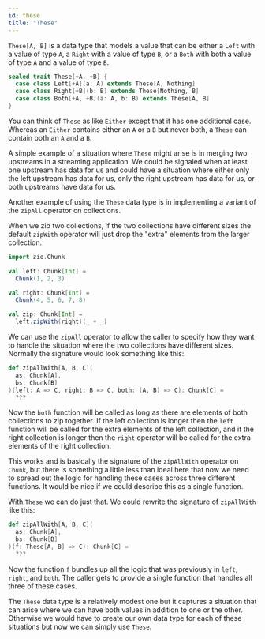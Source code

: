 ```yaml
---
id: these
title: "These"
---
```


`These[A, B]` is a data type that models a value that can be either a `Left` with a value of type `A`, a `Right` with a value of type `B`, or a `Both` with both a value of type `A` and a value of type `B`.

```scala mdoc
sealed trait These[+A, +B] {
  case class Left[+A](a: A) extends These[A, Nothing]
  case class Right[+B](b: B) extends These[Nothing, B]
  case class Both[+A, +B](a: A, b: B) extends These[A, B]
}
```

You can think of `These` as like `Either` except that it has one additional case. Whereas an `Either` contains either an `A` or a `B` but never both, a `These` can contain both an `A` and a `B`.

A simple example of a situation where `These` might arise is in merging two upstreams in a streaming application. We could be signaled when at least one upstream has data for us and could have a situation where either only the left upstream has data for us, only the right upstream has data for us, or both upstreams have data for us.

Another example of using the `These` data type is in implementing a variant of the `zipAll` operator on collections.

When we zip two collections, if the two collections have different sizes the default `zipWith` operator will just drop the "extra" elements from the larger collection.

```scala mdoc
import zio.Chunk

val left: Chunk[Int] =
  Chunk(1, 2, 3)

val right: Chunk[Int] =
  Chunk(4, 5, 6, 7, 8)

val zip: Chunk[Int] =
  left.zipWith(right)(_ + _)
```

We can use the `zipAll` operator to allow the caller to specify how they want to handle the situation where the two collections have different sizes. Normally the signature would look something like this:

```scala mdoc
def zipAllWith[A, B, C](
  as: Chunk[A],
  bs: Chunk[B]
)(left: A => C, right: B => C, both: (A, B) => C): Chunk[C] =
  ???
```

Now the `both` function will be called as long as there are elements of both collections to zip together. If the left collection is longer then the `left` function will be called for the extra elements of the left collection, and if the right collection is longer then the `right` operator will be called for the extra elements of the right collection.

This works and is basically the signature of the `zipAllWith` operator on `Chunk`, but there is something a little less than ideal here that now we need to spread out the logic for handling these cases across three different functions. It would be nice if we could describe this as a single function.

With `These` we can do just that. We could rewrite the signature of `zipAllWith` like this:

```scala mdoc
def zipAllWith[A, B, C](
  as: Chunk[A],
  bs: Chunk[B]
)(f: These[A, B] => C): Chunk[C] =
  ???
```

Now the function `f` bundles up all the logic that was previously in `left`, `right`, and `both`. The caller gets to provide a single function that handles all three of these cases.

The `These` data type is a relatively modest one but it captures a situation that can arise where we can have both values in addition to one or the other. Otherwise we would have to create our own data type for each of these situations but now we can simply use `These`.
